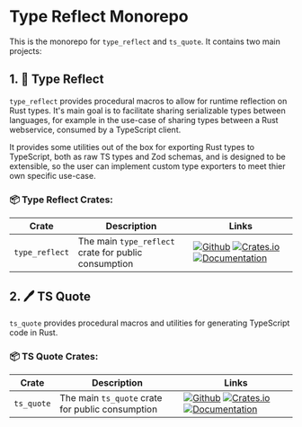 # Type Reflect Monorepo

This is the monorepo for `type_reflect` and `ts_quote`.  It contains two main projects:

## 1. 🪩 Type Reflect

`type_reflect` provides procedural macros to allow for runtime reflection on Rust types.  It's main goal is to facilitate sharing serializable types between languages, for example in the use-case of sharing types between a Rust webservice, consumed by a TypeScript client.

It provides some utilities out of the box for exporting Rust types to TypeScript, both as raw TS types and Zod schemas, and is designed to be extensible, so the user can implement custom type exporters to meet thier own specific use-case.

### 📦 Type Reflect Crates:

| Crate    | Description | Links    |
|----------|-------------|----------|
| `type_reflect` | The main `type_reflect` crate for public consumption | [![Github](https://img.shields.io/badge/github-source-blue?logo=github)](type_reflect) [![Crates.io](https://img.shields.io/crates/v/type_reflect.svg)](https://crates.io/crates/type_reflect) [![Documentation](https://docs.rs/type_reflect/badge.svg)](https://docs.rs/type_reflect) |

## 2. 🖊️ TS Quote

`ts_quote` provides procedural macros and utilities for generating TypeScript code in Rust.

### 📦 TS Quote Crates:

| Crate    | Description | Links    |
|----------|-------------|----------|
| `ts_quote` | The main `ts_quote` crate for public consumption | [![Github](https://img.shields.io/badge/github-source-blue?logo=github)](ts_quote) [![Crates.io](https://img.shields.io/crates/v/ts_quote.svg)](https://crates.io/crates/ts_quote) [![Documentation](https://docs.rs/ts_quote/badge.svg)](https://docs.rs/ts_quote) |
